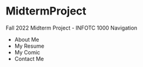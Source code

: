 # MidtermProject
Fall 2022 Midterm Project - INFOTC 1000
Navigation
  * About Me
  * My Resume
  * My Comic
  * Contact Me
